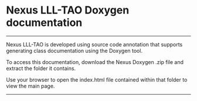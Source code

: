 
# Nexus LLL-TAO Doxygen documentation
-----------------------------------------------------

Nexus LLL-TAO is developed using source code annotation that supports generating class documentation using the Doxygen tool.

To access this documentation, download the Nexus Doxygen .zip file and extract the folder it contains.

Use your browser to open the index.html file contained within that folder to view the main page.

-------------------------------------------------------------------------------
